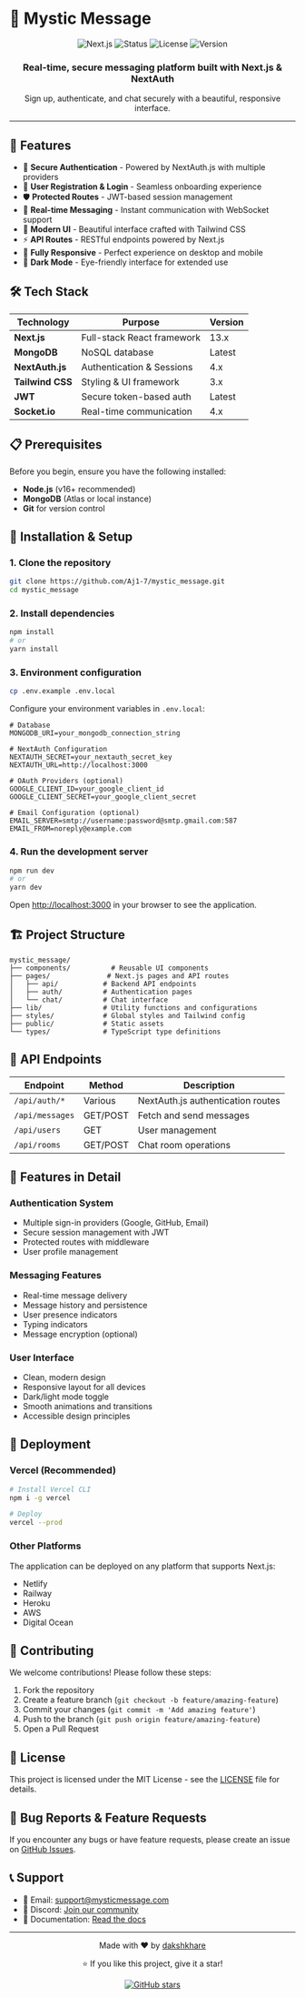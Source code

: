 # 📧 Mystic Message

<div align="center">
  <img src="https://img.shields.io/badge/Built%20with-Next.js-000000?style=for-the-badge&logo=next.js&logoColor=white" alt="Next.js" />
  <img src="https://img.shields.io/badge/Status-Working-brightgreen?style=for-the-badge" alt="Status" />
  <img src="https://img.shields.io/badge/License-MIT-blue?style=for-the-badge" alt="License" />
  <img src="https://img.shields.io/badge/Version-1.0.0-orange?style=for-the-badge" alt="Version" />
</div>

<div align="center">
  <h3>Real-time, secure messaging platform built with Next.js & NextAuth</h3>
  <p>Sign up, authenticate, and chat securely with a beautiful, responsive interface.</p>
</div>

---

## 🚀 Features

- 🔐 **Secure Authentication** - Powered by NextAuth.js with multiple providers
- 📱 **User Registration & Login** - Seamless onboarding experience
- 🛡️ **Protected Routes** - JWT-based session management
- 💬 **Real-time Messaging** - Instant communication with WebSocket support
- 🎨 **Modern UI** - Beautiful interface crafted with Tailwind CSS
- ⚡ **API Routes** - RESTful endpoints powered by Next.js
- 📱 **Fully Responsive** - Perfect experience on desktop and mobile
- 🌙 **Dark Mode** - Eye-friendly interface for extended use

## 🛠️ Tech Stack

| Technology | Purpose | Version |
|------------|---------|---------|
| **Next.js** | Full-stack React framework | 13.x |
| **MongoDB** | NoSQL database | Latest |
| **NextAuth.js** | Authentication & Sessions | 4.x |
| **Tailwind CSS** | Styling & UI framework | 3.x |
| **JWT** | Secure token-based auth | Latest |
| **Socket.io** | Real-time communication | 4.x |

## 📋 Prerequisites

Before you begin, ensure you have the following installed:

- **Node.js** (v16+ recommended)
- **MongoDB** (Atlas or local instance)
- **Git** for version control

## 🔧 Installation & Setup

### 1. Clone the repository
```bash
git clone https://github.com/Aj1-7/mystic_message.git
cd mystic_message
```

### 2. Install dependencies
```bash
npm install
# or
yarn install
```

### 3. Environment configuration
```bash
cp .env.example .env.local
```

Configure your environment variables in `.env.local`:
```env
# Database
MONGODB_URI=your_mongodb_connection_string

# NextAuth Configuration
NEXTAUTH_SECRET=your_nextauth_secret_key
NEXTAUTH_URL=http://localhost:3000

# OAuth Providers (optional)
GOOGLE_CLIENT_ID=your_google_client_id
GOOGLE_CLIENT_SECRET=your_google_client_secret

# Email Configuration (optional)
EMAIL_SERVER=smtp://username:password@smtp.gmail.com:587
EMAIL_FROM=noreply@example.com
```

### 4. Run the development server
```bash
npm run dev
# or
yarn dev
```

Open [http://localhost:3000](http://localhost:3000) in your browser to see the application.

## 🏗️ Project Structure

```
mystic_message/
├── components/          # Reusable UI components
├── pages/              # Next.js pages and API routes
│   ├── api/           # Backend API endpoints
│   ├── auth/          # Authentication pages
│   └── chat/          # Chat interface
├── lib/               # Utility functions and configurations
├── styles/            # Global styles and Tailwind config
├── public/            # Static assets
└── types/             # TypeScript type definitions
```

## 📡 API Endpoints

| Endpoint | Method | Description |
|----------|--------|-------------|
| `/api/auth/*` | Various | NextAuth.js authentication routes |
| `/api/messages` | GET/POST | Fetch and send messages |
| `/api/users` | GET | User management |
| `/api/rooms` | GET/POST | Chat room operations |

## 🎯 Features in Detail

### Authentication System
- Multiple sign-in providers (Google, GitHub, Email)
- Secure session management with JWT
- Protected routes with middleware
- User profile management

### Messaging Features
- Real-time message delivery
- Message history and persistence
- User presence indicators
- Typing indicators
- Message encryption (optional)

### User Interface
- Clean, modern design
- Responsive layout for all devices
- Dark/light mode toggle
- Smooth animations and transitions
- Accessible design principles

## 🚀 Deployment

### Vercel (Recommended)
```bash
# Install Vercel CLI
npm i -g vercel

# Deploy
vercel --prod
```

### Other Platforms
The application can be deployed on any platform that supports Next.js:
- Netlify
- Railway
- Heroku
- AWS
- Digital Ocean

## 🤝 Contributing

We welcome contributions! Please follow these steps:

1. Fork the repository
2. Create a feature branch (`git checkout -b feature/amazing-feature`)
3. Commit your changes (`git commit -m 'Add amazing feature'`)
4. Push to the branch (`git push origin feature/amazing-feature`)
5. Open a Pull Request

## 📝 License

This project is licensed under the MIT License - see the [LICENSE](LICENSE) file for details.

## 🐛 Bug Reports & Feature Requests

If you encounter any bugs or have feature requests, please create an issue on [GitHub Issues](https://github.com/Aj1-7/mystic_message/issues).

## 📞 Support

- 📧 Email: support@mysticmessage.com
- 💬 Discord: [Join our community](https://discord.gg/mysticmessage)
- 📖 Documentation: [Read the docs](https://docs.mysticmessage.com)

---

<div align="center">
  <p>Made with ❤️ by <a href="https://github.com/Aj1-7">dakshkhare</a></p>
  <p>⭐ If you like this project, give it a star!</p>
  
  <a href="https://github.com/Aj1-7/mystic_message/stargazers">
    <img src="https://img.shields.io/github/stars/Aj1-7/mystic_message?style=social" alt="GitHub stars" />
  </a>
</div>
